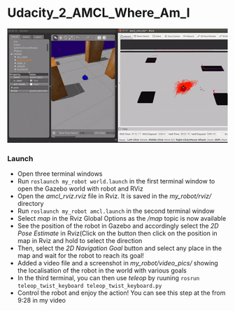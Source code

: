# Udacity_2_AMCL_Where_Am_I

![Output](https://github.com/gonfreces/Udacity_AMCL_Where_Am_I/blob/master/my_robot/video_pics/ezgif.com-gif-maker.gif)

### Launch

- Open three terminal windows
- Run `roslaunch my_robot world.launch` in the first terminal window to open the Gazebo world with robot and RViz
- Open the *amcl_rviz.rviz* file in Rviz. It is saved in the *my_robot/rviz/* directory
- Run `roslaunch my_robot amcl.launch` in the second terminal window
- Select *map* in the Rviz Global Options as the */map* topic is now available
- See the position of the robot in Gazebo and accordingly select the *2D Pose Estimate* in Rviz(Click on the button then click on the position in map in Rviz and hold to select the direction
- Then, select the *2D Navigation Goal* button and select any place in the map and wait for the robot to reach its goal!
- Added a video file and a screenshot in *my_robot/video_pics/* showing the localisation of the robot in the world with various goals
- In the third terminal, you can then use *teleop* by ruuning `rosrun teleop_twist_keyboard teleop_twist_keyboard.py`
- Control the robot and enjoy the action! You can see this step at the from 9:28 in my video



